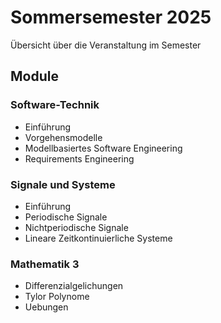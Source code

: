 # Sommersemester 2025

Übersicht über die Veranstaltung im Semester

## Module

### Software-Technik

- Einführung
- Vorgehensmodelle
- Modellbasiertes Software Engineering
- Requirements Engineering

### Signale und Systeme

- Einführung
- Periodische Signale
- Nichtperiodische Signale
- Lineare Zeitkontinuierliche Systeme

### Mathematik 3

- Differenzialgelichungen
- Tylor Polynome
- Uebungen
